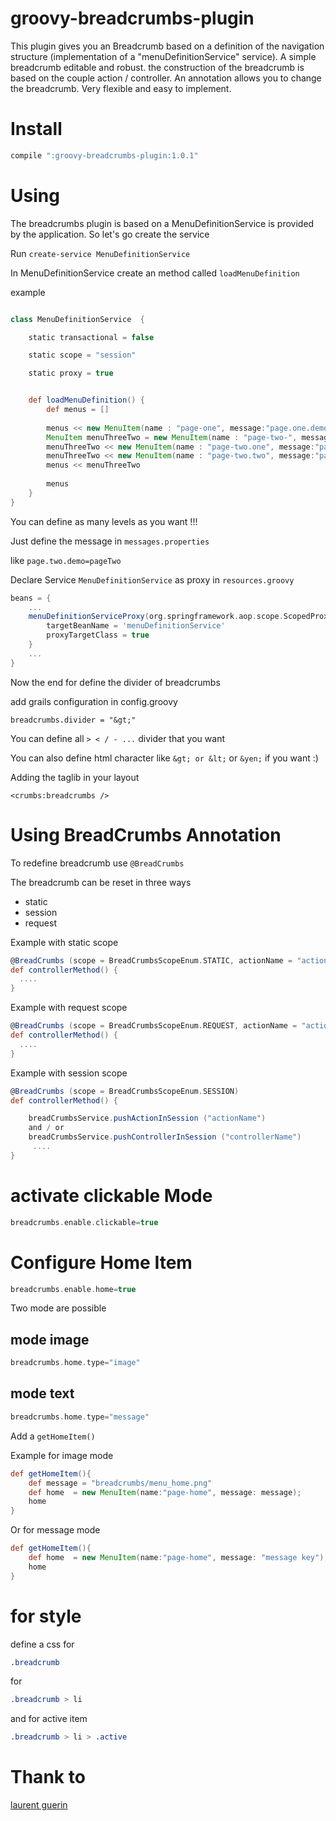 groovy-breadcrumbs-plugin
=========================

This plugin gives you an Breadcrumb based on a definition of the navigation structure (implementation of a "menuDefinitionService" service).
A simple breadcrumb editable and robust.
the construction of the breadcrumb is based on the couple action / controller.
An annotation allows you to change the breadcrumb.
Very flexible and easy to implement.

Install
========================

```groovy
compile ":groovy-breadcrumbs-plugin:1.0.1"
```

Using
========================

The breadcrumbs plugin is based on a MenuDefinitionService is provided by the application. So let's go create the service

Run `create-service MenuDefinitionService`

In MenuDefinitionService create an method called `loadMenuDefinition`

example


```groovy

class MenuDefinitionService  {

	static transactional = false

	static scope = "session"

	static proxy = true


	def loadMenuDefinition() {
		def menus = []
	
	    menus << new MenuItem(name : "page-one", message:"page.one.demo", controller: "BreadCrumbsDemo", action: "pageOne")c
	    MenuItem menuThreeTwo = new MenuItem(name : "page-two-", message:"page.two.demo", controller: "BreadCrumbsDemo", action:"pageThreeTwo")
	  	menuThreeTwo << new MenuItem(name : "page-two.one", message:"page.two.one.demo", controller: "BreadCrumbsDemo", action:"pageThreeTwoOne")
	  	menuThreeTwo << new MenuItem(name : "page-two.two", message:"pagetwo.two.demo", controller: "BreadCrumbsDemo", action:"pageThreeTwoTwo")
	 	menus << menuThreeTwo
	  
	 	menus
	}
}

```

You can define as many levels as you want !!!

Just define the message in `messages.properties`

like `page.two.demo=pageTwo`

Declare Service `MenuDefinitionService` as proxy in `resources.groovy`

```groovy
beans = {
	...
	menuDefinitionServiceProxy(org.springframework.aop.scope.ScopedProxyFactoryBean) {
		targetBeanName = 'menuDefinitionService'
		proxyTargetClass = true
	}
	...
}
```

Now the end for define the divider of breadcrumbs

add grails configuration in config.groovy

```goovy
breadcrumbs.divider = "&gt;"
```

You can define all `> < / - ...` divider that you want

You can also define html character like `&gt; or &lt;` or `&yen;` if you want :)

Adding the taglib in your layout

```gsp
<crumbs:breadcrumbs />
```

Using BreadCrumbs Annotation
================================

To redefine breadcrumb use ``@BreadCrumbs``

The breadcrumb can be reset in three ways

* static
* session
* request

Example with static scope
```groovy
@BreadCrumbs (scope = BreadCrumbsScopeEnum.STATIC, actionName = "actionName", ControllerName = "ControllerName")
def controllerMethod() {
  ....
}
```

Example with request scope
```groovy
@BreadCrumbs (scope = BreadCrumbsScopeEnum.REQUEST, actionName = "actionName", ControllerName = "ControllerName")
def controllerMethod() {
  ....
}
```

Example with session scope
```groovy
@BreadCrumbs (scope = BreadCrumbsScopeEnum.SESSION)
def controllerMethod() {

	breadCrumbsService.pushActionInSession ("actionName")
	and / or
	breadCrumbsService.pushControllerInSession ("controllerName")
 	 ....
}
```

activate clickable Mode
=========================
```groovy
breadcrumbs.enable.clickable=true
```

Configure Home Item
=========================
```groovy
breadcrumbs.enable.home=true
```

Two mode are possible

mode image 
-------------------------
```groovy
breadcrumbs.home.type="image"
```
mode text
-------------------------
```groovy
breadcrumbs.home.type="message"
```

Add a ```getHomeItem()```

Example for image mode

```groovy
def getHomeItem(){
	def message = "breadcrumbs/menu_home.png"
	def home  = new MenuItem(name:"page-home", message: message);
	home
}
```

Or for message mode

```groovy
def getHomeItem(){
	def home  = new MenuItem(name:"page-home", message: "message key");
	home
}
```

for style
=========================

define a css for

```css
.breadcrumb
```

for

```css
.breadcrumb > li
```

and for active item

```css
.breadcrumb > li > .active
```


Thank to
=========================

[laurent guerin ](https://github.com/lguerin?source=cc)
